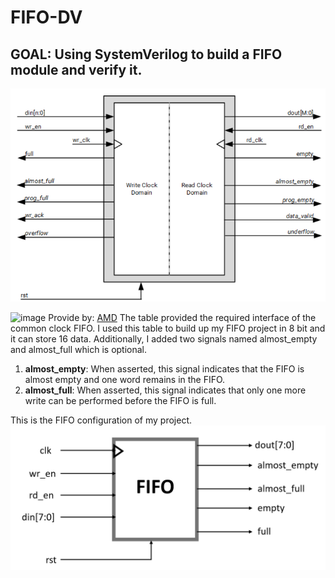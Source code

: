 # FIFO-DV
## GOAL: Using SystemVerilog to build a FIFO module and verify it.
![image](https://github.com/Pietra1226/FIFO-DV/blob/main/FIFO.png)

![image](https://hackmd.io/_uploads/BkrXf61DC.png)
Provide by: [AMD](https://docs.amd.com/r/en-US/pg327-emb-fifo-gen/Native-FIFO-Interface-Signals)
The table provided the required interface of the common clock FIFO. I used this table to build up my FIFO project in 8 bit and it can store 16 data. Additionally, I added two signals named almost_empty and almost_full which is optional.

1. **almost_empty**: When asserted, this signal indicates that the FIFO is almost empty and one word remains in the FIFO.
2. **almost_full**: When asserted, this signal indicates that only one more write can be performed before the FIFO is full.

This is the FIFO configuration of my project.
![image](https://github.com/Pietra1226/FIFO-DV/blob/main/My%20FIFO.png)
